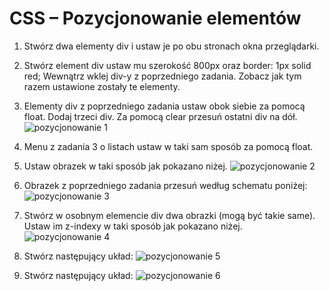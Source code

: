 # CSS – Pozycjonowanie elementów

1. Stwórz dwa elementy div i ustaw je po obu stronach okna przeglądarki. 

2. Stwórz element div ustaw mu szerokość 800px oraz border: 1px solid red;
Wewnątrz wklej div-y z poprzedniego zadania. Zobacz jak tym razem ustawione zostały te elementy. 

3. Elementy div z poprzedniego zadania ustaw obok siebie za pomocą float. Dodaj trzeci div. Za pomocą clear przesuń ostatni div na dół.
	![pozycjonowanie 1](images/pos1.jpg)

4. Menu z zadania 3 o listach ustaw w taki sam sposób za pomocą float.

5. Ustaw obrazek w taki sposób jak pokazano niżej.
	![pozycjonowanie 2](images/pos2.jpg)

6. Obrazek z poprzedniego zadania przesuń według schematu poniżej:
	![pozycjonowanie 3](images/pos3.jpg)

7. Stwórz w osobnym elemencie div dwa obrazki (mogą być takie same). Ustaw im z-indexy w taki sposób jak pokazano niżej.
	![pozycjonowanie 4](images/pos4.jpg)

8. Stwórz następujący układ:
	![pozycjonowanie 5](images/pos5.jpg)

9. Stwórz następujący układ:
	![pozycjonowanie 6](images/pos6.jpg)
